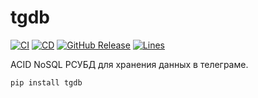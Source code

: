 # tgdb
[![CI](https://github.com/emptybutton/tgdb/actions/workflows/ci.yml/badge.svg)](https://github.com/emptybutton/tgdb/actions?query=workflow%3ACI)
[![CD](https://github.com/emptybutton/tgdb/actions/workflows/cd.yml/badge.svg)](https://github.com/emptybutton/tgdb/actions/workflows/cd.yaml)
[![GitHub Release](https://img.shields.io/github/v/release/emptybutton/tgdb?style=flat&logo=github&labelColor=%23282e33&color=%237c73ff)](https://github.com/emptybutton/tgdb/releases)
[![Lines](https://img.shields.io/endpoint?url=https%3A%2F%2Fghloc.vercel.app%2Fapi%2Femptybutton%2Ftgdb%2Fbadge%3Ffilter%3D.py&logo=python&label=lines&color=blue)](https://github.com/search?q=repo%3Aemptybutton%2tgdb+language%3APython+&type=code)

ACID NoSQL РСУБД для хранения данных в телеграме.

```bash
pip install tgdb
```
